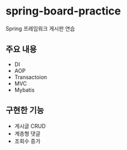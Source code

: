 # spring-board-practice
Spring 프레임워크 게시판 연습
 

## 주요 내용
+ DI
+ AOP
+ Transactoion
+ MVC
+ Mybatis

## 구현한 기능
+ 게시글 CRUD
+ 계층형 댓글
+ 조회수 증가
